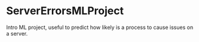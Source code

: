 # ServerErrorsMLProject
Intro ML project, useful to predict how likely is a process to cause issues on a server.
